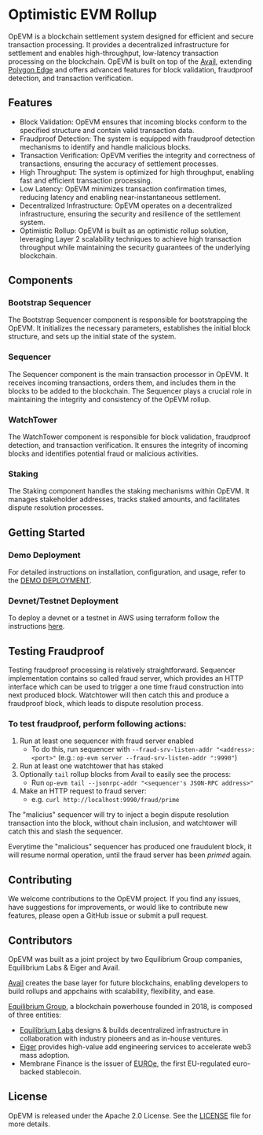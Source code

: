 # Optimistic EVM Rollup

OpEVM is a blockchain settlement system designed for efficient and secure transaction processing. It provides a decentralized infrastructure for settlement and enables high-throughput, low-latency transaction processing on the blockchain. OpEVM is built on top of the [Avail](https://www.availproject.org/), extending [Polygon Edge](https://github.com/0xPolygon/polygon-edge) and offers advanced features for block validation, fraudproof detection, and transaction verification.

## Features

- Block Validation: OpEVM ensures that incoming blocks conform to the specified structure and contain valid transaction data.
- Fraudproof Detection: The system is equipped with fraudproof detection mechanisms to identify and handle malicious blocks.
- Transaction Verification: OpEVM verifies the integrity and correctness of transactions, ensuring the accuracy of settlement processes.
- High Throughput: The system is optimized for high throughput, enabling fast and efficient transaction processing.
- Low Latency: OpEVM minimizes transaction confirmation times, reducing latency and enabling near-instantaneous settlement.
- Decentralized Infrastructure: OpEVM operates on a decentralized infrastructure, ensuring the security and resilience of the settlement system.
- Optimistic Rollup: OpEVM is built as an optimistic rollup solution, leveraging Layer 2 scalability techniques to achieve high transaction throughput while maintaining the security guarantees of the underlying blockchain.


## Components

### Bootstrap Sequencer

The Bootstrap Sequencer component is responsible for bootstrapping the OpEVM. It initializes the necessary parameters, establishes the initial block structure, and sets up the initial state of the system.

### Sequencer

The Sequencer component is the main transaction processor in OpEVM. It receives incoming transactions, orders them, and includes them in the blocks to be added to the blockchain. The Sequencer plays a crucial role in maintaining the integrity and consistency of the OpEVM rollup.

### WatchTower

The WatchTower component is responsible for block validation, fraudproof detection, and transaction verification. It ensures the integrity of incoming blocks and identifies potential fraud or malicious activities.

### Staking

The Staking component handles the staking mechanisms within OpEVM. It manages stakeholder addresses, tracks staked amounts, and facilitates dispute resolution processes.


## Getting Started

### Demo Deployment

For detailed instructions on installation, configuration, and usage, refer to the [DEMO DEPLOYMENT](/docs/demo-deployment.md).

### Devnet/Testnet Deployment

To deploy a devnet or a testnet in AWS using terraform follow the instructions [here](/deployment/readme.md).

## Testing Fraudproof

Testing fraudproof processing is relatively straightforward. Sequencer implementation contains so called fraud server, which provides an HTTP interface which can be used to trigger a one time fraud construction into next produced block. Watchtower will then catch this and produce a fraudproof block, which leads to dispute resolution process.

### To test fraudproof, perform following actions:

1. Run at least one sequencer with fraud server enabled
   - To do this, run sequencer with `--fraud-srv-listen-addr "<address>:<port>"` (e.g.: `op-evm server --fraud-srv-listen-addr ":9990"`)
2. Run at least one watchtower that has staked
3. Optionally `tail` rollup blocks from Avail to easily see the process:
   - Run `op-evm tail --jsonrpc-addr "<sequencer's JSON-RPC address>"`
4. Make an HTTP request to fraud server:
   - e.g. `curl http://localhost:9990/fraud/prime`

The "malicius" sequencer will try to inject a begin dispute resolution transaction into the block, without chain inclusion, and watchtower will catch this and slash the sequencer.

Everytime the "malicious" sequencer has produced one fraudulent block, it will resume normal operation, until the fraud server has been _primed_ again.

## Contributing

We welcome contributions to the OpEVM project. If you find any issues, have suggestions for improvements, or would like to contribute new features, please open a GitHub issue or submit a pull request.

## Contributors

OpEVM was built as a joint project by two Equilibrium Group companies, Equilibrium Labs & Eiger and Avail.

[Avail](https://www.availproject.org/) creates the base layer for future blockchains, enabling developers to build rollups and appchains with scalability, flexibility, and ease.

[Equilibrium Group](https://www.eqg.co/), a blockchain powerhouse founded in 2018, is composed of three entities:
- [Equilibrium Labs](https://equilibrium.co/) designs & builds decentralized infrastructure in collaboration with industry pioneers and as in-house ventures.
- [Eiger](https://www.eiger.co/) provides high-value add engineering services to accelerate web3 mass adoption.
- Membrane Finance is the issuer of [EUROe](https://www.euroe.com/), the first EU-regulated euro-backed stablecoin.


## License

OpEVM is released under the Apache 2.0 License. See the [LICENSE](LICENSE) file for more details.